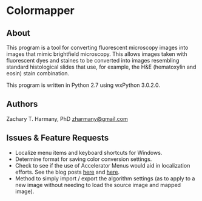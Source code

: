 # Colormapper

## About

This program is a tool for converting fluorescent microscopy images into images that mimic brightfield microscopy. This allows images taken with fluorescent dyes and staines to be converted into images resembling standard histological slides that use, for example, the H&E (hematoxylin and eosin) stain combination. 

This program is written in Python 2.7 using wxPython 3.0.2.0.

## Authors

Zachary T. Harmany, PhD
zharmany@gmail.com

## Issues & Feature Requests

- Localize menu items and keyboard shortcuts for Windows.
- Determine format for saving color conversion settings.
- Check to see if the use of Accelerator Menus would aid in localization efforts. See the blog posts [here](http://www.blog.pythonlibrary.org/2010/12/02/wxpython-keyboard-shortcuts-accelerators/) and [here](http://www.blog.pythonlibrary.org/2008/07/02/wxpython-working-with-menus-toolbars-and-accelerators/).
- Method to simply import / export the algorithm settings (as to apply to a new image without needing to load the source image and mapped image).